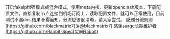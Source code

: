 开启fakeip增强模式或混合模式，使用meta内核，更新openclash版本，下载配置文件，直接复制节点连接到机场订阅上，读取配置文件，就可以正常使用，目前测试不漏dns,结果不得而知。分流应该很清晰，请大家尝试。
感谢分流规则[https://github.com/blackmatrix7](#@blackmatrix7),感谢surge长期维护者[https://github.com/Rabbit-Spec](#@Rabbit)
